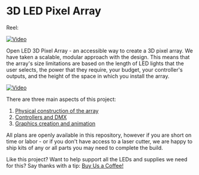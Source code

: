 # 3D LED Pixel Array

Reel:

[![Video](https://lh3.googleusercontent.com/pw/AP1GczN6TZwpuw43zXhntYMreh0XcYbknOz970ge7hZ0IHiM2u64mFnPFL1NeIAnnGTWjXDXNETMLhJ56Uum9wFvfWlFXcn0-CH1bBhb7bZwEYqIbcC2L-IiUGz9bC9xDrxweb3u8ahzEBfsAjagpWwestb8mA=w1900-h1063-s-no-gm?authuser=0)](https://vimeo.com/929206751)

Open LED 3D Pixel Array - an accessible way to create a 3D pixel array. We have taken a scalable, modular approach with the design. This means that the array's size limitations are based on the length of LED lights that the user selects, the power that they require, your budget, your controller's outputs, and the height of the space in which you install the array. 

[![Video](https://lh3.googleusercontent.com/pw/AP1GczMePpHNxaC65DAdghEDF-s4h9G1tV5pRHBBAXmmiWESrkQp6w9WsVxV2PpxtOvIkL-MlxjSv_IMMSKzYZKFyssS9OPL2YkIoY0fcW9GPA66AV1cwYzceesSw0oSEkdQw7FZcPkpY5S4fhFrBvmhXiShSQ=w1039-h739-s-no-gm?authuser=0)](https://vimeo.com/929125024)


There are three main aspects of this project:
1. [Physical construction of the array](https://github.com/IttyBittyArtist/led_pixel_array/wiki/01-%E2%80%90-LED-Array-Construction) 
2. [Controllers and DMX](https://github.com/IttyBittyArtist/led_pixel_array/wiki/02-%E2%80%90-Controlling-LEDs-with-DMX)
3. [Graphics creation and animation](https://github.com/IttyBittyArtist/led_pixel_array/wiki/04-%E2%80%90-Creating-Graphics-for-3D-Pixel-Arrays)

All plans are openly available in this repository, however if you are short on time or labor - or if you don't have access to a laser cutter, we are happy to ship kits of any or all parts you may need to complete the build. 





Like this project? Want to help support all the LEDs and supplies we need for this?
Say thanks with a tip:
[Buy Us a Coffee!](https://www.buymeacoffee.com/lt92tjjk1x)
